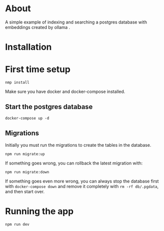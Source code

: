 # About
A simple example of indexing and searching a postgres database with embeddings created by ollama .

# Installation

# First time setup
`nmp install`

Make sure you have docker and docker-compose installed.

## Start the postgres database
`docker-compose up -d`

## Migrations
Initially you must run the migrations to create the tables in the database.

`npm run migrate:up`

If something goes wrong, you can rollback the latest migration with:

`npm run migrate:down`

If something goes even more wrong, you can always stop the database first with `docker-compose down` and remove it completely with `rm -rf db/.pgdata`, and then start over. 

# Running the app
`npm run dev`



